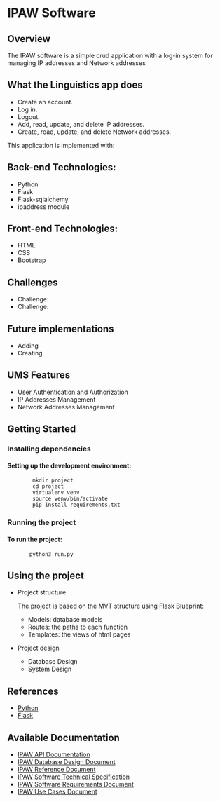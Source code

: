 # IPAW Software

 ## Overview
The IPAW software is a simple crud application with a log-in system for managing IP addresses and Network addresses

## What the Linguistics app does

- Create an account.
- Log in.
- Logout.
- Add, read, update, and delete IP addresses.
- Create, read, update, and delete Network addresses.

  
This application is implemented with:

## Back-end Technologies:

- Python
- Flask
- Flask-sqlalchemy
- ipaddress module

## Front-end Technologies:

- HTML
- CSS
- Bootstrap

## Challenges
- Challenge:
- Challenge: 

## Future implementations 

   - Adding
   - Creating
   
## UMS Features

   - User Authentication and Authorization
   - IP Addresses Management
   - Network Addresses Management
  
  
     
## Getting Started

### Installing dependencies

#### Setting up the development environment:

            mkdir project
            cd project
            virtualenv venv
            source venv/bin/activate
            pip install requirements.txt
       
  ### Running the project
  #### To run the project:
           python3 run.py

## Using the project
   - Project structure
     
     The project is based on the MVT structure using Flask Blueprint:
     
     - Models: database models
     - Routes: the paths to each function
     - Templates: the views of html pages
       
   - Project design
     
     - Database Design
     - System Design

## References
   - [Python](https://www.python.org/)
   - [Flask](https://flask.palletsprojects.com/en/stable/)

## Available Documentation
   - [IPAW API Documentation](https://www.blogger.com/blog/post/edit/6933722610381903803/4629798803395815001)
   - [IPAW Database Design Document](https://www.blogger.com/blog/post/edit/6933722610381903803/2044947375224858554)
   - [IPAW Reference Document](https://www.blogger.com/blog/post/edit/6933722610381903803/8245139298835483424)
   - [IPAW Software Technical Specification](https://www.blogger.com/blog/post/edit/6933722610381903803/4157607587030916964)
   - [IPAW Software Requirements Document](https://www.blogger.com/blog/post/edit/6933722610381903803/7494649792487314796)
   - [IPAW Use Cases Document](https://www.blogger.com/blog/post/edit/6933722610381903803/9062554147828738959)
     
 









